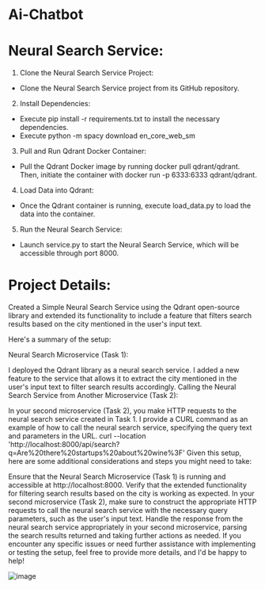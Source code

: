 # Ai-Chatbot
# Neural Search Service:

1) Clone the Neural Search Service Project:
* Clone the Neural Search Service project from its GitHub repository.

2) Install Dependencies:
* Execute pip install -r requirements.txt to install the necessary dependencies.
* Execute python -m spacy download en_core_web_sm


3) Pull and Run Qdrant Docker Container:
* Pull the Qdrant Docker image by running docker pull qdrant/qdrant. Then, initiate the container with docker run -p 6333:6333 qdrant/qdrant.

4) Load Data into Qdrant:
* Once the Qdrant container is running, execute load_data.py to load the data into the container.

5) Run the Neural Search Service:
* Launch service.py to start the Neural Search Service, which will be accessible through port 8000.

# Project Details:
Created a Simple Neural Search Service using the Qdrant open-source library and extended its functionality to include a feature that filters search results based on the city mentioned in the user's input text.

Here's a summary of the setup:

Neural Search Microservice (Task 1):

I deployed the Qdrant library as a neural search service.
I added a new feature to the service that allows it to extract the city mentioned in the user's input text to filter search results accordingly.
Calling the Neural Search Service from Another Microservice (Task 2):

In your second microservice (Task 2), you make HTTP requests to the neural search service created in Task 1.
I provide a CURL command as an example of how to call the neural search service, specifying the query text and parameters in the URL.
curl --location 'http://localhost:8000/api/search?q=Are%20there%20startups%20about%20wine%3F'
Given this setup, here are some additional considerations and steps you might need to take:

Ensure that the Neural Search Microservice (Task 1) is running and accessible at http://localhost:8000.
Verify that the extended functionality for filtering search results based on the city is working as expected.
In your second microservice (Task 2), make sure to construct the appropriate HTTP requests to call the neural search service with the necessary query parameters, such as the user's input text.
Handle the response from the neural search service appropriately in your second microservice, parsing the search results returned and taking further actions as needed.
If you encounter any specific issues or need further assistance with implementing or testing the setup, feel free to provide more details, and I'd be happy to help!

![image](https://github.com/ShakuriAvi/Ai-Chatbot/assets/65177459/d52abea1-024d-410d-bc9b-5d5ebbf0ebed)

  
